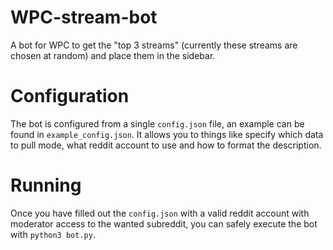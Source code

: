# WPC-stream-bot
A bot for WPC to get the "top 3 streams" (currently these streams are chosen at random) and place them in the sidebar.

# Configuration
The bot is configured from a single ```config.json``` file, an example can be found in ```example_config.json```. It allows you to things like specify which data to pull mode, what reddit account to use and how to format the description.

# Running
Once you have filled out the ```config.json``` with a valid reddit account with moderator access to the wanted subreddit, you can safely execute the bot with ```python3 bot.py```.

